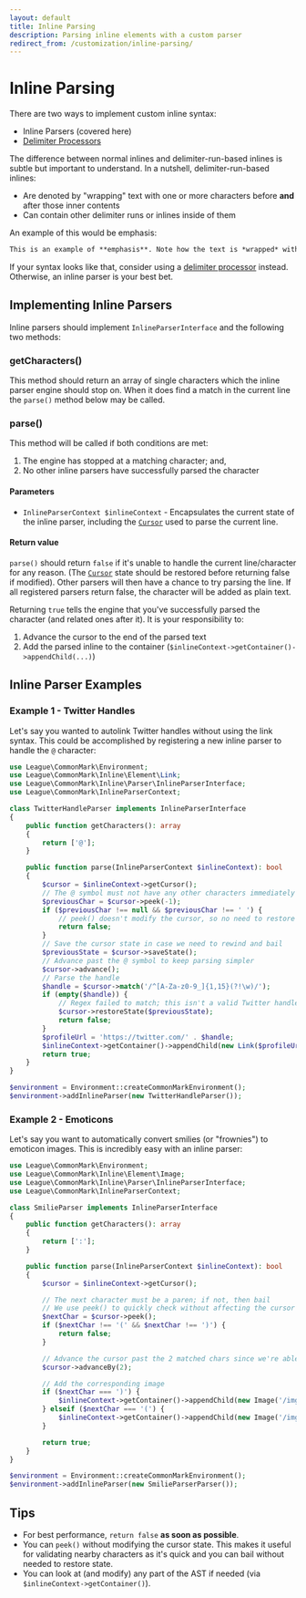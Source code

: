 ```yaml
---
layout: default
title: Inline Parsing
description: Parsing inline elements with a custom parser
redirect_from: /customization/inline-parsing/
---
```


Inline Parsing
==============

There are two ways to implement custom inline syntax:

 - Inline Parsers (covered here)
 - [Delimiter Processors](/1.5/customization/delimiter-processing/)

The difference between normal inlines and delimiter-run-based inlines is subtle but important to understand.  In a nutshell, delimiter-run-based inlines:

 - Are denoted by "wrapping" text with one or more characters before **and** after those inner contents
 - Can contain other delimiter runs or inlines inside of them

An example of this would be emphasis:

```markdown
This is an example of **emphasis**. Note how the text is *wrapped* with the same character(s) before and after.
```

If your syntax looks like that, consider using a [delimiter processor](/1.5/customization/delimiter-processing/) instead.  Otherwise, an inline parser is your best bet.

## Implementing Inline Parsers

Inline parsers should implement `InlineParserInterface` and the following two methods:

### getCharacters()

This method should return an array of single characters which the inline parser engine should stop on.  When it does find a match in the current line the `parse()` method below may be called.

### parse()

This method will be called if both conditions are met:

1. The engine has stopped at a matching character; and,
2. No other inline parsers have successfully parsed the character

#### Parameters

* `InlineParserContext $inlineContext` - Encapsulates the current state of the inline parser, including the [`Cursor`](/1.5/customization/cursor/) used to parse the current line.

#### Return value

`parse()` should return `false` if it's unable to handle the current line/character for any reason.  (The [`Cursor`](/1.5/customization/cursor/) state should be restored before returning false if modified). Other parsers will then have a chance to try parsing the line.  If all registered parsers return false, the character will be added as plain text.

Returning `true` tells the engine that you've successfully parsed the character (and related ones after it).  It is your responsibility to:

1. Advance the cursor to the end of the parsed text
2. Add the parsed inline to the container (`$inlineContext->getContainer()->appendChild(...)`)

## Inline Parser Examples

### Example 1 - Twitter Handles

Let's say you wanted to autolink Twitter handles without using the link syntax.  This could be accomplished by registering a new inline parser to handle the `@` character:

```php
use League\CommonMark\Environment;
use League\CommonMark\Inline\Element\Link;
use League\CommonMark\Inline\Parser\InlineParserInterface;
use League\CommonMark\InlineParserContext;

class TwitterHandleParser implements InlineParserInterface
{
    public function getCharacters(): array
    {
        return ['@'];
    }

    public function parse(InlineParserContext $inlineContext): bool
    {
        $cursor = $inlineContext->getCursor();
        // The @ symbol must not have any other characters immediately prior
        $previousChar = $cursor->peek(-1);
        if ($previousChar !== null && $previousChar !== ' ') {
            // peek() doesn't modify the cursor, so no need to restore state first
            return false;
        }
        // Save the cursor state in case we need to rewind and bail
        $previousState = $cursor->saveState();
        // Advance past the @ symbol to keep parsing simpler
        $cursor->advance();
        // Parse the handle
        $handle = $cursor->match('/^[A-Za-z0-9_]{1,15}(?!\w)/');
        if (empty($handle)) {
            // Regex failed to match; this isn't a valid Twitter handle
            $cursor->restoreState($previousState);
            return false;
        }
        $profileUrl = 'https://twitter.com/' . $handle;
        $inlineContext->getContainer()->appendChild(new Link($profileUrl, '@' . $handle));
        return true;
    }
}

$environment = Environment::createCommonMarkEnvironment();
$environment->addInlineParser(new TwitterHandleParser());
```

### Example 2 - Emoticons

Let's say you want to automatically convert smilies (or "frownies") to emoticon images.  This is incredibly easy with an inline parser:

```php
use League\CommonMark\Environment;
use League\CommonMark\Inline\Element\Image;
use League\CommonMark\Inline\Parser\InlineParserInterface;
use League\CommonMark\InlineParserContext;

class SmilieParser implements InlineParserInterface
{
    public function getCharacters(): array
    {
        return [':'];
    }

    public function parse(InlineParserContext $inlineContext): bool
    {
        $cursor = $inlineContext->getCursor();

        // The next character must be a paren; if not, then bail
        // We use peek() to quickly check without affecting the cursor
        $nextChar = $cursor->peek();
        if ($nextChar !== '(' && $nextChar !== ')') {
            return false;
        }

        // Advance the cursor past the 2 matched chars since we're able to parse them successfully
        $cursor->advanceBy(2);

        // Add the corresponding image
        if ($nextChar === ')') {
            $inlineContext->getContainer()->appendChild(new Image('/img/happy.png'));
        } elseif ($nextChar === '(') {
            $inlineContext->getContainer()->appendChild(new Image('/img/sad.png'));
        }

        return true;
    }
}

$environment = Environment::createCommonMarkEnvironment();
$environment->addInlineParser(new SmilieParserParser());
```

## Tips

* For best performance, `return false` **as soon as possible**.
* You can `peek()` without modifying the cursor state. This makes it useful for validating nearby characters as it's quick and you can bail without needed to restore state.
* You can look at (and modify) any part of the AST if needed (via `$inlineContext->getContainer()`).
